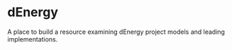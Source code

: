 # dEnergy 

A place to build a resource examining dEnergy project models and leading implementations.
